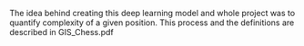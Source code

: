 The idea behind creating this deep learning model and whole project was to quantify complexity of a given position. This process and the definitions are described in GIS_Chess.pdf
